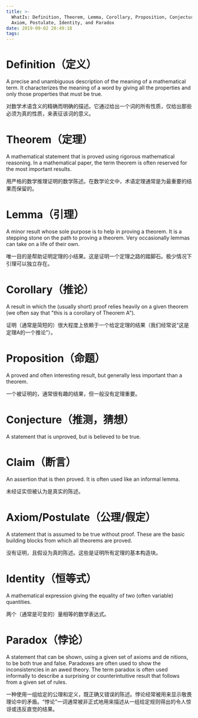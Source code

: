 ```yaml
---
title: >-
  WhatIs: Definition, Theorem, Lemma, Corollary, Proposition, Conjecture, Claim,
  Axiom, Postulate, Identity, and Paradox
date: 2019-09-02 20:49:18
tags: 
---
```



# Definition（定义）

A precise and unambiguous description of the meaning of a mathematical term. It characterizes the meaning of a word by giving all the properties and only those properties that must be true.

对数学术语含义的精确而明确的描述。它通过给出一个词的所有性质，仅给出那些必须为真的性质，来表征该词的意义。

# Theorem（定理）

A mathematical statement that is proved using rigorous mathematical reasoning. In a mathematical paper, the term theorem is often reserved for the most important results.

用严格的数学推理证明的数学陈述。在数学论文中，术语定理通常是为最重要的结果而保留的。
 
# Lemma（引理）

A minor result whose sole purpose is to help in proving a theorem. It is a stepping stone on the path to proving a theorem. Very occasionally lemmas can take on a life of their own.

唯一目的是帮助证明定理的小结果。这是证明一个定理之路的踏脚石。极少情况下引理可以独立存在。

# Corollary（推论）

A result in which the (usually short) proof relies heavily on a given theorem (we often say that "this is a corollary of Theorem A").

证明（通常是简短的）很大程度上依赖于一个给定定理的结果（我们经常说“这是定理A的一个推论”）。
 
# Proposition（命题）

A proved and often interesting result, but generally less important than a theorem.

一个被证明的，通常很有趣的结果，但一般没有定理重要。
 
# Conjecture（推测，猜想）

A statement that is unproved, but is believed to be true.
  
# Claim（断言）

An assertion that is then proved. It is often used like an informal lemma.

未经证实但被认为是真实的陈述。
 
# Axiom/Postulate（公理/假定）

A statement that is assumed to be true without proof. These are the basic building blocks from which all theorems are proved.

没有证明，且假设为真的陈述。这些是证明所有定理的基本构造块。

# Identity（恒等式）

A mathematical expression giving the equality of two (often variable) quantities.

两个（通常是可变的）量相等的数学表达式。
   
# Paradox（悖论）

A statement that can be shown, using a given set of axioms and de nitions, to be both true and false. Paradoxes are often used to show the  inconsistencies in an awed theory. The term paradox is often used informally to describe a surprising or counterintuitive result that follows from a given set of rules. 

一种使用一组给定的公理和定义，既正确又错误的陈述。悖论经常被用来显示敬畏理论中的矛盾。“悖论”一词通常被非正式地用来描述从一组给定规则得出的令人惊讶或违反直觉的结果。